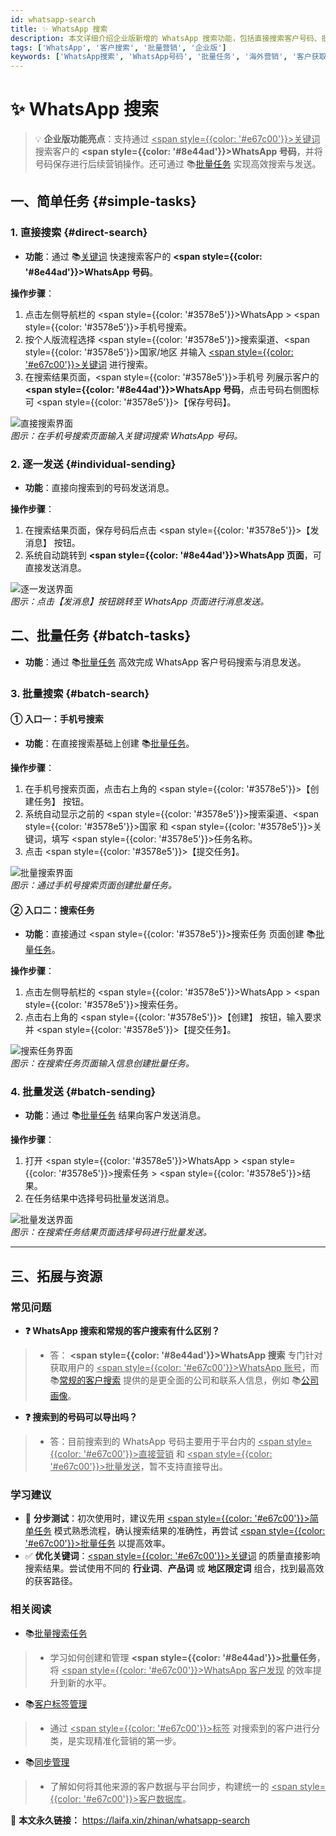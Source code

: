 ```yaml
---
id: whatsapp-search
title: ✨ WhatsApp 搜索
description: 本文详细介绍企业版新增的 WhatsApp 搜索功能，包括直接搜索客户号码、批量任务创建及发送等操作。通过清晰的操作步骤，帮助用户高效获取客户 WhatsApp 号码并进行营销，拓展营销渠道。
tags: ['WhatsApp', '客户搜索', '批量营销', '企业版']
keywords: ['WhatsApp搜索', 'WhatsApp号码', '批量任务', '海外营销', '客户获取']
---
```


# ✨ WhatsApp 搜索

> 💡 **企业版功能亮点**：支持通过 <u><span style={{color: '#e67c00'}}>关键词</span></u> 搜索客户的 **<span style={{color: '#8e44ad'}}>WhatsApp 号码</span>**，并将号码保存进行后续营销操作。还可通过 📚[批量任务](./bulk-search-task) 实现高效搜索与发送。

## 一、简单任务 {#simple-tasks}

### 1. 直接搜索 {#direct-search}
- **功能**：通过 📚[关键词](./search-customer-syntax-basis) 快速搜索客户的 **<span style={{color: '#8e44ad'}}>WhatsApp 号码</span>**。

**操作步骤**：
1. 点击左侧导航栏的 <span style={{color: '#3578e5'}}>WhatsApp</span> > <span style={{color: '#3578e5'}}>手机号搜索</span>。
2. 按个人版流程选择 <span style={{color: '#3578e5'}}>搜索渠道</span>、<span style={{color: '#3578e5'}}>国家/地区</span> 并输入 <u><span style={{color: '#e67c00'}}>关键词</span></u> 进行搜索。
3. 在搜索结果页面，<span style={{color: '#3578e5'}}>手机号</span> 列展示客户的 **<span style={{color: '#8e44ad'}}>WhatsApp 号码</span>**，点击号码右侧图标可 <span style={{color: '#3578e5'}}>【保存号码】</span>。

![直接搜索界面](https://cos.files.maozhishi.com/data/web/web-files/img/1733399352515.png)  
_图示：在手机号搜索页面输入关键词搜索 WhatsApp 号码。_

### 2. 逐一发送 {#individual-sending}
- **功能**：直接向搜索到的号码发送消息。

**操作步骤**：
1. 在搜索结果页面，保存号码后点击 <span style={{color: '#3578e5'}}>【发消息】</span> 按钮。
2. 系统自动跳转到 **<span style={{color: '#8e44ad'}}>WhatsApp 页面</span>**，可直接发送消息。

![逐一发送界面](https://cos.files.maozhishi.com/data/web/web-files/img/1733399352516.png)  
_图示：点击【发消息】按钮跳转至 WhatsApp 页面进行消息发送。_

## 二、批量任务 {#batch-tasks}
- **功能**：通过 📚[批量任务](./bulk-search-task) 高效完成 WhatsApp 客户号码搜索与消息发送。

### 3. 批量搜索 {#batch-search}
#### ① 入口一：手机号搜索
- **功能**：在直接搜索基础上创建 📚[批量任务](./bulk-search-task)。

**操作步骤**：
1. 在手机号搜索页面，点击右上角的 <span style={{color: '#3578e5'}}>【创建任务】</span> 按钮。
2. 系统自动显示之前的 <span style={{color: '#3578e5'}}>搜索渠道</span>、<span style={{color: '#3578e5'}}>国家</span> 和 <span style={{color: '#3578e5'}}>关键词</span>，填写 <span style={{color: '#3578e5'}}>任务名称</span>。
3. 点击 <span style={{color: '#3578e5'}}>【提交任务】</span>。

![批量搜索界面](https://cos.files.maozhishi.com/data/web/web-files/img/1733399352530.png)  
_图示：通过手机号搜索页面创建批量任务。_

#### ② 入口二：搜索任务
- **功能**：直接通过 <span style={{color: '#3578e5'}}>搜索任务</span> 页面创建 📚[批量任务](./bulk-search-task)。

**操作步骤**：
1. 点击左侧导航栏的 <span style={{color: '#3578e5'}}>WhatsApp</span> > <span style={{color: '#3578e5'}}>搜索任务</span>。
2. 点击右上角的 <span style={{color: '#3578e5'}}>【创建】</span> 按钮，输入要求并 <span style={{color: '#3578e5'}}>【提交任务】</span>。

![搜索任务界面](https://cos.files.maozhishi.com/data/web/web-files/img/1733399352535.png)  
_图示：在搜索任务页面输入信息创建批量任务。_

### 4. 批量发送 {#batch-sending}
- **功能**：通过 📚[批量任务](./bulk-search-task) 结果向客户发送消息。

**操作步骤**：
1. 打开 <span style={{color: '#3578e5'}}>WhatsApp</span> > <span style={{color: '#3578e5'}}>搜索任务</span> > <span style={{color: '#3578e5'}}>结果</span>。
2. 在任务结果中选择号码批量发送消息。

![批量发送界面](https://cos.files.maozhishi.com/data/web/web-files/img/1733399352537.png)  
_图示：在搜索任务结果页面选择号码进行批量发送。_

---

## 三、拓展与资源

### 常见问题

- **❓ WhatsApp 搜索和常规的客户搜索有什么区别？**
> - 答： **<span style={{color: '#8e44ad'}}>WhatsApp 搜索</span>** 专门针对获取用户的 <u><span style={{color: '#e67c00'}}>WhatsApp 账号</span></u>，而 📚[常规的客户搜索](./customer-search) 提供的是更全面的公司和联系人信息，例如 📚[公司画像](./customer-profiling-section)。

- **❓ 搜索到的号码可以导出吗？**
> - 答：目前搜索到的 WhatsApp 号码主要用于平台内的 <u><span style={{color: '#e67c00'}}>直接营销</span></u> 和 <u><span style={{color: '#e67c00'}}>批量发送</span></u>，暂不支持直接导出。

### 学习建议

- 🎯 **分步测试**：初次使用时，建议先用 <u><span style={{color: '#e67c00'}}>简单任务</span></u> 模式熟悉流程，确认搜索结果的准确性，再尝试 <u><span style={{color: '#e67c00'}}>批量任务</span></u> 以提高效率。
- ✅ **优化关键词**：<u><span style={{color: '#e67c00'}}>关键词</span></u> 的质量直接影响搜索结果。尝试使用不同的 **行业词**、**产品词** 或 **地区限定词** 组合，找到最高效的获客路径。

### 相关阅读

- 📚[批量搜索任务](./bulk-search-task)
> - 学习如何创建和管理 **<span style={{color: '#8e44ad'}}>批量任务</span>**，将 <u><span style={{color: '#e67c00'}}>WhatsApp 客户发现</span></u> 的效率提升到新的水平。
- 📚[客户标签管理](./tag-management)
> - 通过 <u><span style={{color: '#e67c00'}}>标签</span></u> 对搜索到的客户进行分类，是实现精准化营销的第一步。
- 📚[同步管理](./sync-management)
> - 了解如何将其他来源的客户数据与平台同步，构建统一的 <u><span style={{color: '#e67c00'}}>客户数据库</span></u>。

🔗 **本文永久链接：** https://laifa.xin/zhinan/whatsapp-search
